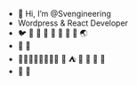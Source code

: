 - 👋 Hi, I’m @Svengineering
- Wordpress & React Developer
- :bird: :octopus: :whale: :ant: 🍁 🌿 🐧 :panda_face: 🌏
- :apple: :pear:
- :evergreen_tree::evergreen_tree::evergreen_tree::evergreen_tree::evergreen_tree::evergreen_tree::evergreen_tree::evergreen_tree: :corn: :tent: 🌱 🌼 🌳 🌳
- 🌠 🍵


